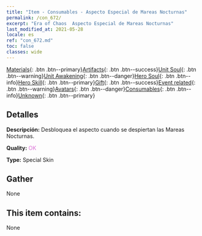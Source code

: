 ```yaml
---
title: "Item - Consumables - Aspecto Especial de Mareas Nocturnas"
permalink: /con_672/
excerpt: "Era of Chaos  Aspecto Especial de Mareas Nocturnas"
last_modified_at: 2021-05-28
locale: es
ref: "con_672.md"
toc: false
classes: wide
---
```

 [Materials](/ItemsES/){: .btn .btn--primary}[Artifacts](/ItemsES/Artifacts/){: .btn .btn--success}[Unit Soul](/ItemsES/UnitSoul/){: .btn .btn--warning}[Unit Awakening](/ItemsES/UnitAwakening/){: .btn .btn--danger}[Hero Soul](/ItemsES/HeroSoul/){: .btn .btn--info}[Hero Skill](/ItemsES/HeroSkill/){: .btn .btn--primary}[Gift](/ItemsES/Gift/){: .btn .btn--success}[Event related](/ItemsES/Events/){: .btn .btn--warning}[Avatars](/ItemsES/Avatars/){: .btn .btn--danger}[Consumables](/ItemsES/Consumables/){: .btn .btn--info}[Unknown](/ItemsES/Unknown/){: .btn .btn--primary}

## Detalles
 **Descripción:** Desbloquea el aspecto cuando se despiertan las Mareas Nocturnas.

 **Quality:** <span style="color: #DA70D6">OK</span>

 **Type:** Special Skin

## Gather

  None

## This item contains:

  None

